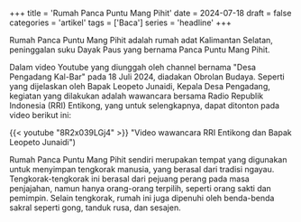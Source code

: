 +++
title = 'Rumah Panca Puntu Mang Pihit'
date = 2024-07-18
draft = false
categories = 'artikel'
tags = ['Baca']
series = 'headline'
+++

Rumah Panca Puntu Mang Pihit adalah rumah adat Kalimantan Selatan, peninggalan suku Dayak Paus yang bernama Panca Puntu Mang Pihit.

<!--more-->

Dalam video Youtube yang diunggah oleh channel bernama "Desa Pengadang Kal-Bar" pada 18 Juli 2024, diadakan Obrolan Budaya. Seperti yang dijelaskan oleh Bapak Leopeto Junaidi, Kepala Desa Pengadang, kegiatan yang dilakukan adalah wawancara bersama Radio Republik Indonesia (RRI) Entikong, yang untuk selengkapnya, dapat ditonton pada video berikut ini:

{{< youtube "8R2x039LGj4" >}} "Video wawancara RRI Entikong dan Bapak Leopeto Junaidi")

Rumah Panca Puntu Mang Pihit sendiri merupakan tempat yang digunakan untuk menyimpan tengkorak manusia, yang berasal dari tradisi ngayau. Tengkorak-tengkorak ini berasal dari pejuang perang pada masa penjajahan, namun hanya orang-orang terpilih, seperti orang sakti dan pemimpin. Selain tengkorak, rumah ini juga dipenuhi oleh benda-benda sakral seperti gong, tanduk rusa, dan sesajen.